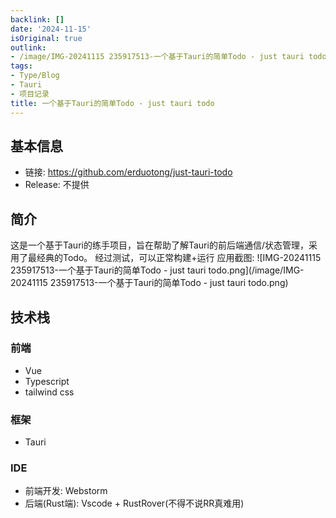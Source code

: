```yaml
---
backlink: []
date: '2024-11-15'
isOriginal: true
outlink:
- /image/IMG-20241115 235917513-一个基于Tauri的简单Todo - just tauri todo.png
tags:
- Type/Blog
- Tauri
- 项目记录
title: 一个基于Tauri的简单Todo - just tauri todo
---
```

## 基本信息
- 链接: https://github.com/erduotong/just-tauri-todo
- Release: 不提供
## 简介
这是一个基于Tauri的练手项目，旨在帮助了解Tauri的前后端通信/状态管理，采用了最经典的Todo。
经过测试，可以正常构建+运行
应用截图:
![IMG-20241115 235917513-一个基于Tauri的简单Todo - just tauri todo.png](/image/IMG-20241115 235917513-一个基于Tauri的简单Todo - just tauri todo.png)
## 技术栈
### 前端
- Vue
- Typescript
- tailwind css
### 框架
- Tauri 
### IDE
- 前端开发: Webstorm
- 后端(Rust端): Vscode + RustRover(不得不说RR真难用)